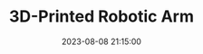 ---
layout: inner
position: left
title: '3D-Printed Robotic Arm'
date: 2023-08-08 21:15:00
categories: development design
tags: Individual ROS Arduino 3D-Printing Summer&nbsp2023
#featured_image: 
featured_video: https://www.youtube.com/embed/HfVTpcS2ZB8
project_link: 'https://github.com/RobertFromTX/three_DOF_robotic_arm_ws'
button_icon: 'flask'
button_text: 'Visit Project'
lead_text: "3 DOF Robotic Arm controllable with Arduino or ROS"
---